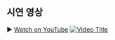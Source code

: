 ## 시연 영상

▶️ [Watch on YouTube](https://youtube.com/watch?v=rJxngGRAIlM)
[![Video Title](https://img.youtube.com/vi/rJxngGRAIlM/0.jpg)](https://youtube.com/rJxngGRAIlM)


